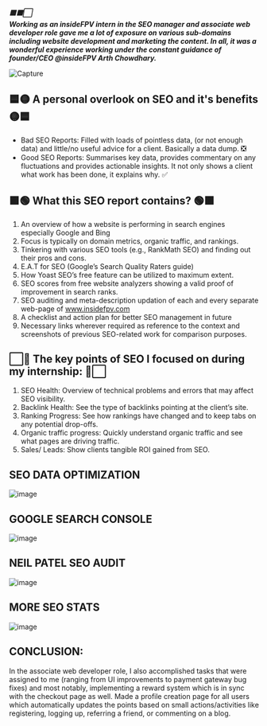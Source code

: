 **_🟥⬛⬜<br /> Working as an insideFPV intern in the SEO manager and associate web developer role gave me a lot of exposure on various sub-domains including website development and marketing the content. In all, it was a wonderful experience working under the constant guidance of founder/CEO @insideFPV Arth Chowdhary.<br />_**
 
![Capture](https://user-images.githubusercontent.com/59141222/161286752-40325829-273f-4f22-ae7b-2c6f15d903dc.PNG)
## 🟦🟡 A personal overlook on SEO and it's benefits 🟡🟦
* Bad SEO Reports: Filled with loads of pointless data, (or not enough data) and little/no useful advice for a client. Basically a data  dump. ❎
* Good SEO Reports: Summarises key data, provides commentary on any fluctuations and provides actionable insights. It not only shows a client what work has been done, it explains why. ✅
## 🟪🟢 What this SEO report contains? 🟢🟪
1. An overview of how a website is performing in search engines especially Google and Bing
2. Focus is typically on domain metrics, organic traffic, and rankings.
3. Tinkering with various SEO tools (e.g., RankMath SEO) and finding out their pros and cons.
4. E.A.T for SEO (Google’s Search Quality Raters guide)
5. How Yoast SEO’s free feature can be utilized to maximum extent.
6. SEO scores from free website analyzers showing a valid proof of improvement in search ranks.
7. SEO auditing and meta-description updation of each and every separate web-page of www.insidefpv.com
8. A checklist and action plan for better SEO management in future
9. Necessary links wherever required as reference to the context and screenshots of previous SEO-related work for comparison purposes.

## ⬜🔴 The key points of SEO I focused on during my internship: 🔴⬜
1. SEO Health: Overview of technical problems and errors that may affect SEO visibility.
2. Backlink Health: See the type of backlinks pointing at the client’s site.
3. Ranking Progress: See how rankings have changed and to keep tabs on any potential drop-offs.
4. Organic traffic progress: Quickly understand organic traffic and see what pages are driving traffic.
5. Sales/ Leads: Show clients tangible ROI gained from SEO.

## SEO DATA OPTIMIZATION
![image](https://user-images.githubusercontent.com/59141222/161315625-9789d632-5556-411d-8e77-24d7e4d92857.png)

## GOOGLE SEARCH CONSOLE
![image](https://user-images.githubusercontent.com/59141222/161315652-045e1191-4721-44ea-a85b-d1f5e46311ec.png)

## NEIL PATEL SEO AUDIT
![image](https://user-images.githubusercontent.com/59141222/161316826-2cd68a52-44d9-45d3-baf0-e402934ae69f.png)

## MORE SEO STATS
![image](https://user-images.githubusercontent.com/59141222/161316943-bad8cda6-1edd-4b57-807e-b5b8b3a7e86d.png)

## CONCLUSION:
In the associate web developer role, I also accomplished tasks that were assigned to me (ranging from UI improvements to payment gateway bug fixes) and most notably, implementing a reward system which is in sync with the checkout page as well. Made a profile creation page for all users which automatically updates the points based on small actions/activities like registering, logging up, referring a friend, or commenting on a blog. 
